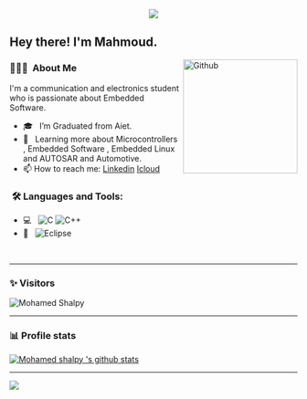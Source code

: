 

<p align="center"><img src="https://i.imgur.com/A6bWGFl.gif"/></p>

<h2> Hey there! I'm Mahmoud.</h2>

<img width="200" align="right" alt="Github" src="https://user-images.githubusercontent.com/48678280/88862734-4903af80-d201-11ea-968b-9c939d88a37c.gif" />


<h3> 👨🏻‍💻 &nbsp;About Me </h3>

I'm a communication and electronics student who is passionate about Embedded Software.

- 🎓 &nbsp; I’m Graduated from Aiet.
- 🌱 &nbsp; Learning more about Microcontrollers , Embedded Software , Embedded Linux and AUTOSAR and Automotive. 
- 📫 How to reach me: [Linkedin](www.linkedin.com/in/mohamed-shalpy-8294aa291) [Icloud](mohamedfoxxi42@icloud.com)

<h3>  &nbsp;🛠️ Languages and Tools:</h3>


- 💻 &nbsp;
![C](https://img.shields.io/badge/-C-black?style=flat-square&logo=c)
![C++](https://img.shields.io/badge/-C++-333333?style=flat&logo=C%2B%2B&logoColor=00599C)
- 🔧 &nbsp;
![Eclipse](https://img.shields.io/badge/-Eclipse-333333?style=flat&logo=eclipse-ide&logoColor=2C2255)

  
<br/>

---------------------------------------------------------------------------------------------------------------------------------------------------------------------------------
### ✨ Visitors 

<p align="left"> <img src="https://komarev.com/ghpvc/?username=Mohamed Shalpy" alt="Mohamed Shalpy" /> </p>

---------------------------------------------------------------------------------------------------------------------------------------------------------------------------------

### 📊 Profile stats

[![Mohamed shalpy 's github stats](https://github-readme-stats.vercel.app/api?username=MohamedShalpy&show_icons=true&title_color=fff&icon_color=79ff97&text_color=9f9f9f&bg_color=151515)](https://github.com/MohamedShalpy/github-readme-stats)

---------------------------------------------------------------------------------------------------------------------------------------------------------------------------------
</p>
<img src="https://imgur.com/rilHVxA.png"/>
</p>
